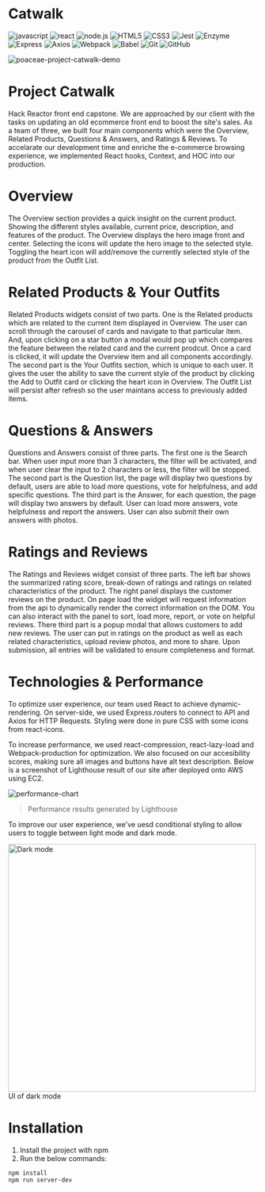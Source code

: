 # Catwalk
![javascript](https://img.shields.io/badge/JavaScript-20232A?style=for-the-badge&logo=javascript&logoColor=F7DF1E)
![react](https://img.shields.io/badge/React-20232A?style=for-the-badge&logo=react&logoColor=61DAFB)
![node.js](https://img.shields.io/badge/Node.js-20232A?style=for-the-badge&logo=nodedotjs&logoColor=green)
![HTML5](https://img.shields.io/badge/html5-20232A?style=for-the-badge&logo=html5&logoColor=white)
![CSS3](https://img.shields.io/badge/css3-20232A?style=for-the-badge&logo=css3&logoColor=white)
![Jest](https://img.shields.io/badge/-Jest-20232A?style=for-the-badge&logo=jest&logoColor=red)
![Enzyme](https://img.shields.io/badge/-Enzyme-20232A?style=for-the-badge&logo=testingLibrary&logoColor=red)
![Express](https://img.shields.io/badge/-Express-20232A?style=for-the-badge&logo=express&logoColor=yellow)
![Axios](https://img.shields.io/badge/-axios-20232A?style=for-the-badge&logo=axios&logoColor=yellow)
![Webpack](https://img.shields.io/badge/-webpack-20232A?style=for-the-badge&logo=webpack&logoColor=blueviolet)
![Babel](https://img.shields.io/badge/-Babel-20232A?style=for-the-badge&logo=babel&logoColor=yellow)
![Git](https://img.shields.io/badge/git-20232A?style=for-the-badge&logo=git&logoColor=white)
![GitHub](https://img.shields.io/badge/github-20232A?style=for-the-badge&logo=github&logoColor=white)

![poaceae-project-catwalk-demo](https://user-images.githubusercontent.com/39775868/141661854-d121d7e9-45a0-4709-9843-339f1fcd489d.gif)

# Project Catwalk
Hack Reactor front end capstone. We are approached by our client with the tasks on updating an old ecommerce front end to boost the site's sales. As a team of three, we built four main components which were the Overview, Related Products, Questions & Answers, and Ratings & Reviews. To accelarate our development time and enriche the e-commerce browsing experience, we implemented React hooks, Context, and HOC into our production.

# Overview
The Overview section provides a quick insight on the current product. Showing the different styles available, current price, description, and features of the product. The Overview displays the hero image front and center. Selecting the icons will update the hero image to the selected style. Toggling the heart icon will add/remove the currently selected style of the product from the Outfit List.

# Related Products & Your Outfits
Related Products widgets consist of two parts. One is the Related products which are related to the current item displayed in Overview. The user can scroll through the carousel of cards and navigate to that particular item. And, upon clicking on a star button a modal would pop up which compares the feature between the related card and the current prodcut. Once a card is clicked, it will update the Overview item and all components accordingly.
The second part is the Your Outfits section, which is unique to each user. It gives the user the ability to save the current style of the product by clicking the Add to Outfit card or clicking the heart icon in Overview. The Outfit List will persist after refresh so the user maintans access to previously added items.

# Questions & Answers
Questions and Answers consist of three parts. The first one is the Search bar. When user input more than 3 characters, the filter will be activated, and when user clear the input to 2 characters or less, the filter will be stopped. The second part is the Question list, the page will display two questions by default, users are able to load more questions, vote for helpfulness, and add specific questions. The third part is the Answer, for each question, the page will display two answers by default. User can load more answers, vote helpfulness and report the answers. User can also submit their own answers with photos. 

# Ratings and Reviews
The Ratings and Reviews widget consist of three parts. The left bar shows the summarized rating score, break-down of ratings and ratings on related characteristics of the product. The right panel displays the customer reviews on the product. On page load the widget will request information from the api to dynamically render the correct information on the DOM. You can also interact with the panel to sort, load more, report, or vote on helpful reviews. There third part is a popup modal that allows customers to add new reviews. The user can put in ratings on the product as well as each related characteristics, upload review photos, and more to share. Upon submission, all entries will be validated to ensure completeness and format.

# Technologies & Performance
To optimize user experience, our team used React to achieve dynamic-rendering. On server-side, we used Express.routers to connect to API and Axios for HTTP Requests. Styling were done in pure CSS with some icons from react-icons. 

To increase performance, we used react-compression, react-lazy-load and Webpack-production for optimization. We also focused on our accesibility scores, making sure all images and buttons have alt text description. Below is a screenshot of Lighthouse result of our site after deployed onto AWS using EC2.

![performance-chart](https://user-images.githubusercontent.com/39775868/141662333-30d81ca3-7721-4e7d-9a00-f6d653789cf3.jpg)
> Performance results generated by Lighthouse

To improve our user experience, we've uesd conditional styling to allow users to toggle between light mode and dark mode.

<img width="500" alt="Dark mode" src="https://user-images.githubusercontent.com/80747028/141721779-399c23e8-193c-4367-9fb1-7acf4f5b2e76.png">
 UI of dark mode


# Installation
1. Install the project with npm
2. Run the below commands:
```
npm install 
npm run server-dev
```
